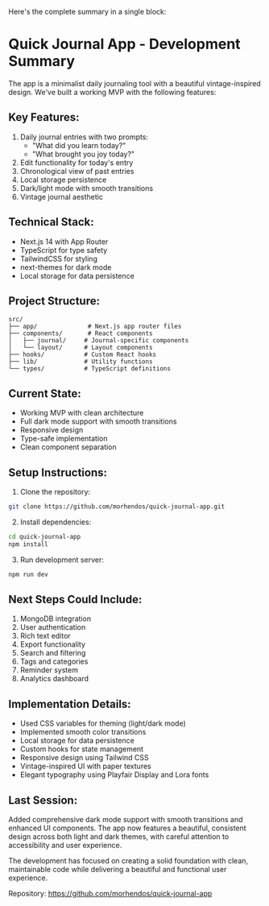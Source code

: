 Here's the complete summary in a single block:

# Quick Journal App - Development Summary

The app is a minimalist daily journaling tool with a beautiful vintage-inspired
design. We've built a working MVP with the following features:

## Key Features:

1. Daily journal entries with two prompts:
   - "What did you learn today?"
   - "What brought you joy today?"
2. Edit functionality for today's entry
3. Chronological view of past entries
4. Local storage persistence
5. Dark/light mode with smooth transitions
6. Vintage journal aesthetic

## Technical Stack:

- Next.js 14 with App Router
- TypeScript for type safety
- TailwindCSS for styling
- next-themes for dark mode
- Local storage for data persistence

## Project Structure:

```
src/
├── app/              # Next.js app router files
├── components/       # React components
│   ├── journal/     # Journal-specific components
│   └── layout/      # Layout components
├── hooks/           # Custom React hooks
├── lib/             # Utility functions
└── types/           # TypeScript definitions
```

## Current State:

- Working MVP with clean architecture
- Full dark mode support with smooth transitions
- Responsive design
- Type-safe implementation
- Clean component separation

## Setup Instructions:

1. Clone the repository:

```bash
git clone https://github.com/morhendos/quick-journal-app.git
```

2. Install dependencies:

```bash
cd quick-journal-app
npm install
```

3. Run development server:

```bash
npm run dev
```

## Next Steps Could Include:

1. MongoDB integration
2. User authentication
3. Rich text editor
4. Export functionality
5. Search and filtering
6. Tags and categories
7. Reminder system
8. Analytics dashboard

## Implementation Details:

- Used CSS variables for theming (light/dark mode)
- Implemented smooth color transitions
- Local storage for data persistence
- Custom hooks for state management
- Responsive design using Tailwind CSS
- Vintage-inspired UI with paper textures
- Elegant typography using Playfair Display and Lora fonts

## Last Session:

Added comprehensive dark mode support with smooth transitions and enhanced UI
components. The app now features a beautiful, consistent design across both
light and dark themes, with careful attention to accessibility and user
experience.

The development has focused on creating a solid foundation with clean,
maintainable code while delivering a beautiful and functional user experience.

Repository: https://github.com/morhendos/quick-journal-app
